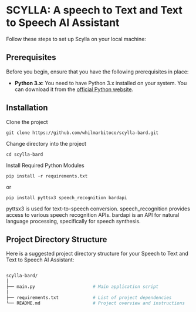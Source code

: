 # SCYLLA: A speech to Text and Text to Speech AI Assistant

Follow these steps to set up Scylla on your local machine:

## Prerequisites

Before you begin, ensure that you have the following prerequisites in place:

- **Python 3.x**: You need to have Python 3.x installed on your system. You can download it from the [official Python website](https://www.python.org/downloads/).

## Installation

Clone the project
```
git clone https://github.com/whilmarbitoco/scylla-bard.git
```
Change directory into the project
```
cd scylla-bard
```
Install Required Python Modules
```
pip install -r requirements.txt  
```
or
```
pip install pyttsx3 speech_recognition bardapi
```
pyttsx3 is used for text-to-speech conversion.
speech_recognition provides access to various speech recognition APIs.
bardapi is an API for natural language processing, specifically for speech synthesis.


## Project Directory Structure

Here is a suggested project directory structure for your Speech to Text and Text to Speech AI Assistant:

```bash

scylla-bard/
│
├── main.py                      # Main application script
│
├── requirements.txt             # List of project dependencies
└── README.md                    # Project overview and instructions
```





